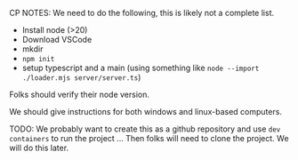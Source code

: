 

CP NOTES: We need to do the following, this is likely not a complete list.

- Install node (>20)
- Download VSCode
- mkdir
- `npm init`
- setup typescript and a main (using something like `node --import ./loader.mjs server/server.ts`)


Folks should verify their node version.

We should give instructions for both windows and linux-based computers.


TODO: We probably want to create this as a github repository and use `dev containers` to run the project ... Then folks will need to clone the project. We will do this later.